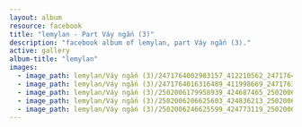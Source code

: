 ```yaml
---
layout: album
resource: facebook
title: "lemylan - Part Váy ngắn (3)"
description: "facebook album of lemylan, part Váy ngắn (3)."
active: gallery
album-title: "lemylan"
images:
  - image_path: lemylan/Váy ngắn (3)/2471764002983157_412210562_2471764156316475_5331024105266059668_n.jpg
  - image_path: lemylan/Váy ngắn (3)/2471764016316489_411998669_2471763999649824_8960969860111764609_n.jpg
  - image_path: lemylan/Váy ngắn (3)/2502006179958939_424687465_2502006503292240_3806807540805473987_n.jpg
  - image_path: lemylan/Váy ngắn (3)/2502006206625603_424836213_2502006509958906_5853049354840716728_n.jpg
  - image_path: lemylan/Váy ngắn (3)/2502006246625599_424773119_2502006553292235_2159051110157920570_n.jpg
---
```

